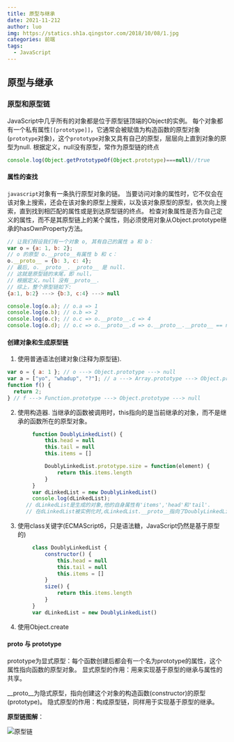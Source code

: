 ```yaml
---
title: 原型与继承
date: 2021-11-212
author: luo
img: https://statics.sh1a.qingstor.com/2018/10/08/1.jpg
categories: 前端
tags:
  - JavaScript
---
```

## 原型与继承

### 原型和原型链
JavaScript中几乎所有的对象都是位于原型链顶端的Object的实例。
每个对象都有一个私有属性`[[prototype]]`，它通常会被赋值为构造函数的原型对象(`prototype`对象)，这个`prototype`对象又具有自己的原型，层层向上直到对象的原型为null.
根据定义，null没有原型，常作为原型链的终点
```javascript
console.log(Object.getPrototypeOf(Object.prototype)===null)//true
```
#### 属性的查找
`javascript`对象有一条执行原型对象的链。
当要访问对象的属性时，它不仅会在该对象上搜索，还会在该对象的原型上搜索，以及该对象原型的原型，依次向上搜索，直到找到相匹配的属性或是到达原型链的终点。
检查对象属性是否为自己定义的属性，而不是其原型链上的某个属性，则必须使用对象从Object.prototype继承的hasOwnProperty方法。
```javascript
// 让我们假设我们有一个对象 o, 其有自己的属性 a 和 b：
var o = {a: 1, b: 2};
// o 的原型 o.__proto__有属性 b 和 c：
o.__proto__ = {b: 3, c: 4};
// 最后, o.__proto__.__proto__ 是 null.
// 这就是原型链的末尾，即 null，
// 根据定义，null 没有__proto__.
// 综上，整个原型链如下:
{a:1, b:2} ---> {b:3, c:4} ---> null

console.log(o.a); // o.a => 1
console.log(o.b); // o.b => 2
console.log(o.c); // o.c => o.__proto__.c => 4
console.log(o.d); // o.c => o.__proto__.d => o.__proto__.__proto__ == null => undefined
```
#### 创建对象和生成原型链
1. 使用普通语法创建对象(注释为原型链).
```javascript
var o = { a: 1 }; // o ---> Object.prototype ---> null
var a = ["yo", "whadup", "?"]; // a ---> Array.prototype ---> Object.prototype ---> null
function f() {
  return 2;
} // f ---> Function.prototype ---> Object.prototype ---> null
```
2. 使用构造器.
当继承的函数被调用时，this指向的是当前继承的对象，而不是继承的函数所在的原型对象。
```javascript
        function DoublyLinkedList() {
            this.head = null
            this.tail = null
            this.items = []

            DoublyLinkedList.prototype.size = function(element) {
                return this.items.length
            }
        }
        var dLinkedList = new DoublyLinkedList()
        console.log(dLinkedList);
      // dLinkedList是生成的对象,他的自身属性有'items','head'和'tail'.
      // 在dLinkedList被实例化时,dLinkedList.__proto__指向了DoublyLinkedList.prototype.
```
3. 使用class关键字(ECMAScript6，只是语法糖，JavaScript仍然是基于原型的)
```javascript
        class DoublyLinkedList {
            constructor() {
                this.head = null
                this.tail = null
                this.items = []
            }
            size() {
                return this.items.length
            }
        }
        var dLinkedList = new DoublyLinkedList()
```
4. 使用Object.create


#### proto 与 prototype

prototype为显式原型：每个函数创建后都会有一个名为prototype的属性，这个属性指向函数的原型对象。
显式原型的作用：用来实现基于原型的继承与属性的共享。

__proto__为隐式原型，指向创建这个对象的构造函数(constructor)的原型(prototype)。
隐式原型的作用：构成原型链，同样用于实现基于原型的继承。

**原型链图解**：

![原型链](https://github-imglib-1255459943.cos.ap-chengdu.myqcloud.com/e83bca5f1d1e6bf359d1f75727968c11_hd.jpg)
